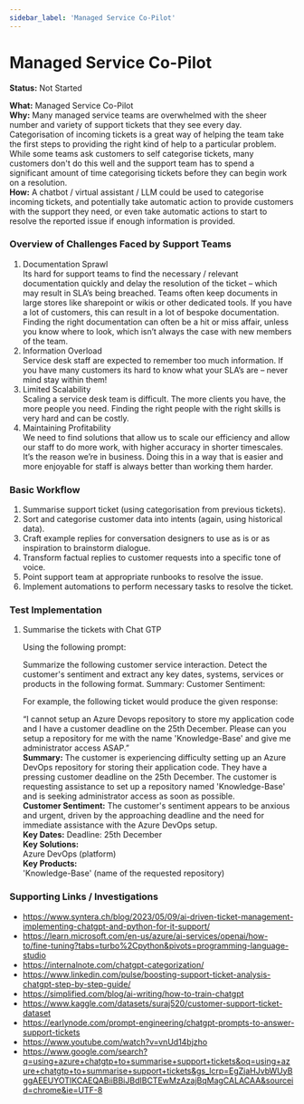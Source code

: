 ```yaml
---
sidebar_label: 'Managed Service Co-Pilot'
---
```


# Managed Service Co-Pilot

**Status:** Not Started

**What:** Managed Service Co-Pilot  
**Why:** Many managed service teams are overwhelmed with the sheer number and variety of support tickets that they see every day. Categorisation of incoming tickets is a great way of helping the team take the first steps to providing the right kind of help to a particular problem. While some teams ask customers to self categorise tickets, many customers don't do this well and the support team has to spend a significant amount of time categorising tickets before they can begin work on a resolution.  
**How:** A chatbot / virtual assistant / LLM could be used to categorise incoming tickets, and potentially take automatic action to provide customers with the support they need, or even take automatic actions to start to resolve the reported issue if enough information is provided.  


### Overview of Challenges Faced by Support Teams
1.	Documentation Sprawl  
Its hard for support teams to find the necessary / relevant documentation quickly and delay the resolution of the ticket – which may result in SLA’s being breached.
Teams often keep documents in large stores like sharepoint or wikis or other dedicated tools. If you have a lot of customers, this can result in a lot of bespoke documentation. Finding the right documentation can often be a hit or miss affair, unless you know where to look, which isn’t always the case with new members of the team.
2.	Information Overload  
Service desk staff are expected to remember too much information.  If you have many customers its hard to know what your SLA’s are – never mind stay within them!
3.	Limited Scalability  
Scaling a service desk team is difficult. The more clients you have, the more people you need. Finding the right people with the right skills is very hard and can be costly.
4.	Maintaining Profitability  
We need to find solutions that allow us to scale our efficiency and allow our staff to do more work, with higher accuracy in shorter timescales. It’s the reason we’re in business. Doing this in a way that is easier and more enjoyable for staff is always better than working them harder.

### Basic Workflow
1.	Summarise support ticket (using categorisation from previous tickets).
2.	Sort and categorise customer data into intents (again, using historical data).
3.	Craft example replies for conversation designers to use as is or as inspiration to brainstorm dialogue.
4.	Transform factual replies to customer requests into a specific tone of voice.
5.  Point support team at appropriate runbooks to resolve the issue.
5.	Implement automations to perform necessary tasks to resolve the ticket.

### Test Implementation
1.	Summarise the tickets with Chat GTP

    Using the following prompt:
    
    Summarize the following customer service interaction. Detect the customer's sentiment and extract any key dates, systems, services or products in the following format.
	Summary:
    Customer Sentiment:

    For example, the following ticket would produce the given response:

    “I cannot setup an Azure Devops repository to store my application code and I have a customer deadline on the 25th December. Please can you setup a repository for me with the name 'Knowledge-Base' and give me administrator access ASAP.”  
    **Summary:** The customer is experiencing difficulty setting up an Azure DevOps repository for storing their application code. They have a pressing customer deadline on the 25th December. The customer is requesting assistance to set up a repository named 'Knowledge-Base' and is seeking administrator access as soon as possible.  
    **Customer Sentiment:** The customer's sentiment appears to be anxious and urgent, driven by the approaching deadline and the need for immediate assistance with the Azure DevOps setup.  
    **Key Dates:** Deadline: 25th December  
    **Key Solutions:**  
        Azure DevOps (platform)  
    **Key Products:**  
        'Knowledge-Base' (name of the requested repository)  
  
### Supporting Links / Investigations  
* https://www.syntera.ch/blog/2023/05/09/ai-driven-ticket-management-implementing-chatgpt-and-python-for-it-support/
* https://learn.microsoft.com/en-us/azure/ai-services/openai/how-to/fine-tuning?tabs=turbo%2Cpython&pivots=programming-language-studio
* https://internalnote.com/chatgpt-categorization/
* https://www.linkedin.com/pulse/boosting-support-ticket-analysis-chatgpt-step-by-step-guide/
* https://simplified.com/blog/ai-writing/how-to-train-chatgpt
* https://www.kaggle.com/datasets/suraj520/customer-support-ticket-dataset
* https://earlynode.com/prompt-engineering/chatgpt-prompts-to-answer-support-tickets
* https://www.youtube.com/watch?v=vnUd14bjzho
* https://www.google.com/search?q=using+azure+chatgtp+to+summarise+support+tickets&oq=using+azure+chatgtp+to+summarise+support+tickets&gs_lcrp=EgZjaHJvbWUyBggAEEUYOTIKCAEQABiiBBiJBdIBCTEwMzAzajBqMagCALACAA&sourceid=chrome&ie=UTF-8


